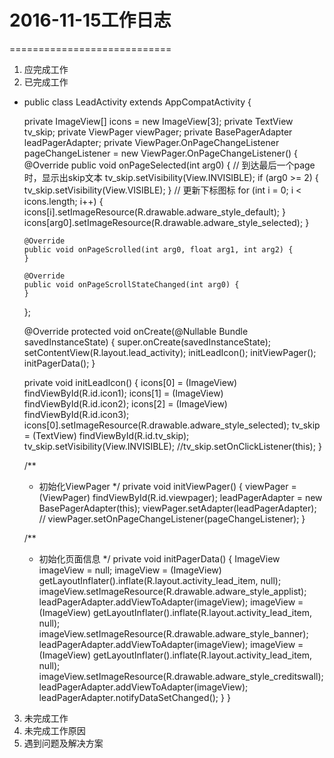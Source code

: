   # 2016-11-15工作日志
============================
 1. 应完成工作
 2. 已完成工作
  * public class LeadActivity extends AppCompatActivity {

    private ImageView[] icons = new ImageView[3];
    private TextView tv_skip;
    private ViewPager viewPager;
    private BasePagerAdapter leadPagerAdapter;
    private ViewPager.OnPageChangeListener pageChangeListener = new ViewPager.OnPageChangeListener() {
        @Override
        public void onPageSelected(int arg0) {
            // 到达最后一个page时，显示出skip文本
            tv_skip.setVisibility(View.INVISIBLE);
            if (arg0 >= 2) {
                tv_skip.setVisibility(View.VISIBLE);
            }
            // 更新下标图标
            for (int i = 0; i < icons.length; i++) {
                icons[i].setImageResource(R.drawable.adware_style_default);
            }
            icons[arg0].setImageResource(R.drawable.adware_style_selected);
        }

        @Override
        public void onPageScrolled(int arg0, float arg1, int arg2) {
        }

        @Override
        public void onPageScrollStateChanged(int arg0) {
        }
    };

    @Override
    protected void onCreate(@Nullable Bundle savedInstanceState) {
        super.onCreate(savedInstanceState);
        setContentView(R.layout.lead_activity);
        initLeadIcon();
        initViewPager();
        initPagerData();
    }

    private void initLeadIcon() {
        icons[0] = (ImageView) findViewById(R.id.icon1);
        icons[1] = (ImageView) findViewById(R.id.icon2);
        icons[2] = (ImageView) findViewById(R.id.icon3);
        icons[0].setImageResource(R.drawable.adware_style_selected);
        tv_skip = (TextView) findViewById(R.id.tv_skip);
        tv_skip.setVisibility(View.INVISIBLE);
        //tv_skip.setOnClickListener(this);
    }

    /**
     * 初始化ViewPager
     */
    private void initViewPager() {
        viewPager = (ViewPager) findViewById(R.id.viewpager);
        leadPagerAdapter = new BasePagerAdapter(this);
        viewPager.setAdapter(leadPagerAdapter);
        // viewPager.setOnPageChangeListener(pageChangeListener);
    }

    /**
     * 初始化页面信息
     */
    private void initPagerData() {
        ImageView imageView = null;
        imageView = (ImageView) getLayoutInflater().inflate(R.layout.activity_lead_item, null);
        imageView.setImageResource(R.drawable.adware_style_applist);
        leadPagerAdapter.addViewToAdapter(imageView);
        imageView = (ImageView) getLayoutInflater().inflate(R.layout.activity_lead_item, null);
        imageView.setImageResource(R.drawable.adware_style_banner);
        leadPagerAdapter.addViewToAdapter(imageView);
        imageView = (ImageView) getLayoutInflater().inflate(R.layout.activity_lead_item, null);
        imageView.setImageResource(R.drawable.adware_style_creditswall);
        leadPagerAdapter.addViewToAdapter(imageView);
        leadPagerAdapter.notifyDataSetChanged();
    }
}

 3. 未完成工作
 4. 未完成工作原因
 5. 遇到问题及解决方案
